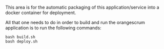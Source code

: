 This area is for the automatic packaging of this application/service into a docker container for
deployment.

All that one needs to do in order to build and run the orangescrum application is to run the following commands:

```
bash build.sh
bash deploy.sh
```
